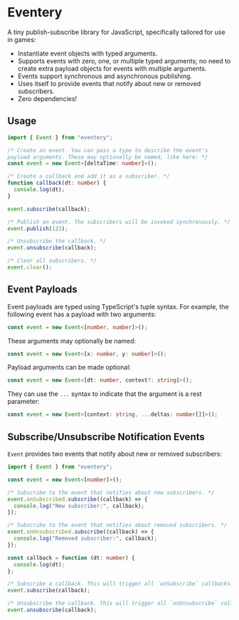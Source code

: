 # Eventery

A tiny publish-subscribe library for JavaScript, specifically tailored for use in games:

- Instantiate event objects with typed arguments.
- Supports events with zero, one, or multiple typed arguments; no need to create extra payload objects for events with multiple arguments.
- Events support synchronous and asynchronous publishing.
- Uses itself to provide events that notify about new or removed subscribers.
- Zero dependencies!

## Usage

```ts
import { Event } from "eventery";

/* Create an event. You can pass a type to describe the event's
payload arguments. These may optionally be named, like here: */
const event = new Event<[deltaTime: number]>();

/* Create a callback and add it as a subscriber. */
function callback(dt: number) {
  console.log(dt);
}

event.subscribe(callback);

/* Publish an event. The subscribers will be invoked synchronously. */
event.publish(123);

/* Unsubscribe the callback. */
event.unsubscribe(callback);

/* Clear all subscribers. */
event.clear();
```

## Event Payloads

Event payloads are typed using TypeScript's tuple syntax. For example, the following event has a payload with two arguments:

```ts
const event = new Event<[number, number]>();
```

These arguments may optionally be named:

```ts
const event = new Event<[x: number, y: number]>();
```

Payload arguments can be made optional:

```ts
const event = new Event<[dt: number, context?: string]>();
```

They can use the `...` syntax to indicate that the argument is a rest parameter:

```ts
const event = new Event<[context: string, ...deltas: number[]]>();
```

## Subscribe/Unsubscribe Notification Events

`Event` provides two events that notify about new or removed subscribers:

```ts
import { Event } from "eventery";

const event = new Event<[number]>();

/* Subscribe to the event that notifies about new subscribers. */
event.onSubscribed.subscribe((callback) => {
  console.log("New subscriber:", callback);
});

/* Subscribe to the event that notifies about removed subscribers. */
event.onUnsubscribed.subscribe((callback) => {
  console.log("Removed subscriber:", callback);
});

const callback = function (dt: number) {
  console.log(dt);
};

/* Subscribe a callback. This will trigger all `onSubscribe` callbacks. */
event.subscribe(callback);

/* Unsubscribe the callback. This will trigger all `onUnsubscribe` callbacks. */
event.unsubscribe(callback);
```
